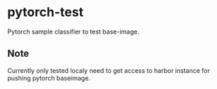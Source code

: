 # pytorch-test

Pytorch sample classifier to test base-image.


## Note
Currently only tested localy need to get access to harbor instance for pushing pytorch baseimage.
